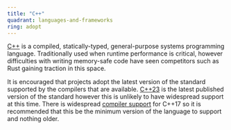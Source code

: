 ```yaml
---
title: "C++"
quadrant: languages-and-frameworks
ring: adopt
---
```


[C++](https://isocpp.org/) is a compiled, statically-typed, general-purpose
systems programming language. Traditionally used when runtime performance is
critical, however difficulties with writing memory-safe code have seen competitors
such as Rust gaining traction in this space.

It is encouraged that projects adopt the latest version of the standard supported
by the compilers that are available.
[C++23](https://en.cppreference.com/w/cpp/23) is the latest published version of
the standard however this is unlikely to have widespread support at this time.
There is widespread
[compiler support](https://en.cppreference.com/w/cpp/compiler_support/17) for
C++17 so it is recommended that this be the minimum version of the
language to support and nothing older.
